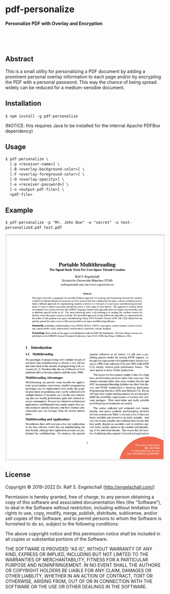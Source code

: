 
pdf-personalize
===============

**Personalize PDF with Overlay and Encryption**

<p/>
<img src="https://nodei.co/npm/pdf-personalize.png?downloads=true&stars=true" alt=""/>

<p/>
<img src="https://david-dm.org/rse/pdf-personalize.png" alt=""/>

Abstract
--------

This is a small utility for personalizing a PDF document by adding a
prominent personal overlay information to each page and/or by encrypting
the PDF with a personal password. This way the chance of being spread
widely can be reduced for a medium-sensible document.

Installation
------------

`$ npm install -g pdf-personalize`

(NOTICE: this requires Java to be installed for the internal Apache PDFBox dependency)

Usage
-----

```
$ pdf-personalize \
  [-p <receiver-name>] \
  [-B <overlay-background-color>] \
  [-F <overlay-foreground-color>] \
  [-O <overlay-opacity>] \
  [-e <receiver-password>] \
  [-o <output-pdf-file>] \
  <pdf-file>
```

Example
--------

```
$ pdf-personalize -p "Mr. John Doe" -e "secret" -o test-personalized.pdf test.pdf
```

![screenshot](test-screenshot.png)

License
-------

Copyright &copy; 2019-2022 Dr. Ralf S. Engelschall (http://engelschall.com/)

Permission is hereby granted, free of charge, to any person obtaining
a copy of this software and associated documentation files (the
"Software"), to deal in the Software without restriction, including
without limitation the rights to use, copy, modify, merge, publish,
distribute, sublicense, and/or sell copies of the Software, and to
permit persons to whom the Software is furnished to do so, subject to
the following conditions:

The above copyright notice and this permission notice shall be included
in all copies or substantial portions of the Software.

THE SOFTWARE IS PROVIDED "AS IS", WITHOUT WARRANTY OF ANY KIND,
EXPRESS OR IMPLIED, INCLUDING BUT NOT LIMITED TO THE WARRANTIES OF
MERCHANTABILITY, FITNESS FOR A PARTICULAR PURPOSE AND NONINFRINGEMENT.
IN NO EVENT SHALL THE AUTHORS OR COPYRIGHT HOLDERS BE LIABLE FOR ANY
CLAIM, DAMAGES OR OTHER LIABILITY, WHETHER IN AN ACTION OF CONTRACT,
TORT OR OTHERWISE, ARISING FROM, OUT OF OR IN CONNECTION WITH THE
SOFTWARE OR THE USE OR OTHER DEALINGS IN THE SOFTWARE.

